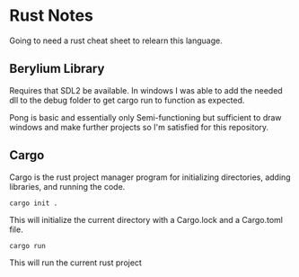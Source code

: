 # Rust Notes
Going to need a rust cheat sheet to relearn this language.

## Berylium Library
Requires that SDL2 be available. In windows I was able to add the needed dll to the debug folder to get cargo run to function as expected. 

Pong is basic and essentially only Semi-functioning but sufficient to draw windows and make further projects so I'm satisfied for this repository. 

## Cargo 
Cargo is the rust project manager program for initializing directories, adding libraries, and running the code. 

```
cargo init .
```
This will initialize the current directory with a Cargo.lock and a Cargo.toml file.

```
cargo run
```
This will run the current rust project